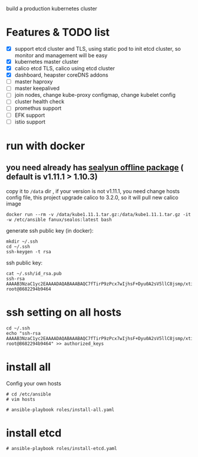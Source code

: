 build a production kubernetes cluster

# Features & TODO list
- [x] support etcd cluster and TLS, using static pod to init etcd cluster, so monitor and management will be easy
- [x] kubernetes master cluster
- [x] calico etcd TLS, calico using etcd cluster
- [x] dashboard, heapster coreDNS addons
- [ ] master haproxy
- [ ] master keepalived
- [ ] join nodes, change kube-proxy configmap, change kubelet config
- [ ] cluster health check
- [ ] promethus support
- [ ] EFK support
- [ ] istio support

# run with docker
## you need already has [sealyun offline package](https://sealyun.com/pro/products/) ( default is v1.11.1 > 1.10.3)
copy it to `/data` dir , if your version is not v1.11.1, you need change hosts config file,
this project upgrade calico to 3.2.0, so it will pull new calico image
```
docker run --rm -v /data/kube1.11.1.tar.gz:/data/kube1.11.1.tar.gz -it -w /etc/ansible fanux/sealos:latest bash
```

generate ssh public key (in docker):
```
mkdir ~/.ssh
cd ~/.ssh
ssh-keygen -t rsa
```
ssh public key:
```
cat ~/.ssh/id_rsa.pub
ssh-rsa AAAAB3NzaC1yc2EAAAADAQABAAABAQC7fTirP9zPcx7wIjhsF+Dyu0A2sV5llC8jsmp/xtiyuJirE3mclpNEqgrzHC26f+ckfzwoE0HPU0wDPxbWFl3B0K89EwJSBsVZSZ0VLYnZp0u2JgwCLZzZzKfY0018yoqoL9KHz/68RpqtG2bWVf0/WSj+4hN7xTRpRTtXJHBOQRQBfqVSIcfMBSEnO15buUbDaLol/HvQd0YBrWwafQtMacmBlqDG0Z6/yeY4sTNRVRV2Uu5TeaHfzgYgmY9+NxtvPn8Td6tgZtq7cVU//kSsbzkUzDSD8zsh8kPUm4yljT5tYM1cPFLGM4m/zqAjAZN2YaEdFckJFAQ7TWAK857d root@8682294b9464
```
# ssh setting on all hosts
```
cd ~/.ssh
echo "ssh-rsa AAAAB3NzaC1yc2EAAAADAQABAAABAQC7fTirP9zPcx7wIjhsF+Dyu0A2sV5llC8jsmp/xtiyuJirE3mclpNEqgrzHC26f+ckfzwoE0HPU0wDPxbWFl3B0K89EwJSBsVZSZ0VLYnZp0u2JgwCLZzZzKfY0018yoqoL9KHz/68RpqtG2bWVf0/WSj+4hN7xTRpRTtXJHBOQRQBfqVSIcfMBSEnO15buUbDaLol/HvQd0YBrWwafQtMacmBlqDG0Z6/yeY4sTNRVRV2Uu5TeaHfzgYgmY9+NxtvPn8Td6tgZtq7cVU//kSsbzkUzDSD8zsh8kPUm4yljT5tYM1cPFLGM4m/zqAjAZN2YaEdFckJFAQ7TWAK857d root@8682294b9464" >> authorized_keys
```

# install all
Config your own hosts
```
# cd /etc/ansible
# vim hosts
```

```
# ansible-playbook roles/install-all.yaml
```

# install etcd
```
# ansible-playbook roles/install-etcd.yaml
```
